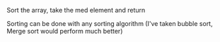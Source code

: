 Sort the array, take the med element and return

Sorting can be done with any sorting algorithm (I've taken bubble sort, Merge sort would perform much better)
